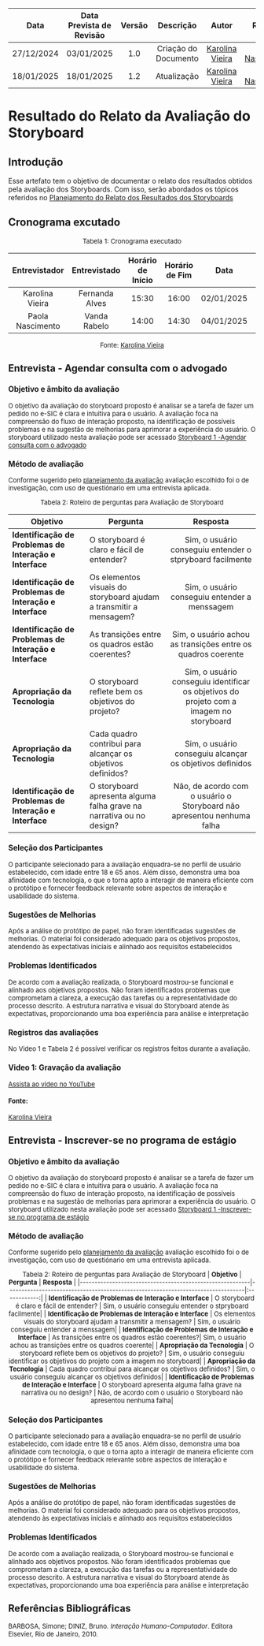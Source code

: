 |    **Data**    | **Data Prevista de Revisão** | **Versão** |        **Descrição**        |                 **Autor**                 |                **Revisor**                 |
|:--------------:|:---------------------------:|:----------:|:---------------------------:|:-----------------------------------------:|:------------------------------------------:|
|  27/12/2024    |        03/01/2025          |    1.0     |     Criação do Documento     | [Karolina Vieira](https://github.com/Karolina91) |  [Paola Nascimento](https://github.com/paolaalim) |
|18/01/2025| 18/01/2025| 1.2| Atualização|[Karolina Vieira](https://github.com/Karolina91) |  [Paola Nascimento](https://github.com/paolaalim) |

# Resultado do Relato da Avaliação do Storyboard

## Introdução

Esse artefato tem o objetivo de documentar o relato dos resultados obtidos pela avaliação dos Storyboards. Com isso, serão abordados os tópicos referidos no [Planejamento do Relato dos Resultados dos Storyboards](./Planejamento_relatodoStoryborad.md)

## Cronograma excutado

<font size="2"><p style="text-align: center">Tabela 1: Cronograma executado</p></font>

| Entrevistador | Entrevistado  | Horário de Início | Horário de Fim | Data  | Local/Plataforma |
| :-----------: | :-----------: | :---------------: | :------------: | :---: | :--------------: |
|   Karolina Vieira| Fernanda Alves| 15:30|  16:00 | 02/01/2025 | Residencia|
|   Paola Nascimento| Vanda Rabelo| 14:00|  14:30 | 04/01/2025 | Residencia|

<font size="2"><p style="text-align: center">Fonte: 
[Karolina Vieira](https://github.com/Karolina91)

</center>

## Entrevista - Agendar consulta com o advogado

### Objetivo e âmbito da avaliação

O objetivo da avaliação do storyboard proposto é analisar se a tarefa de fazer um pedido no e-SIC é clara e intuitiva para o usuário. A avaliação foca na compreensão do fluxo de interação proposto, na identificação de possíveis problemas e na sugestão de melhorias para aprimorar a experiência do usuário. O storyboard utilizado nesta avaliação pode ser acessado [ Storyboard 1 -Agendar consulta com o advogado](./storyboards.md)


### Método de avaliação

Conforme sugerido pelo [planejamento da avaliação](./planejamento_storyboard.md) avaliação escolhido foi o de investigação, com uso de questiónario em uma entrevista aplicada.

<font size="2"><p style="text-align: center">Tabela 2: Roteiro de perguntas para Avaliação de Storyboard

| **Objetivo**                                             | **Pergunta**                                                                    | **Resposta** |
|----------------------------------------------------------|---------------------------------------------------------------------------------|:------------:|
| **Identificação de Problemas de Interação e Interface**  | O storyboard é claro e fácil de entender?                                       | Sim, o usuário conseguiu entender o stpryboard facilmente|
| **Identificação de Problemas de Interação e Interface**  | Os elementos visuais do storyboard ajudam a transmitir a mensagem? | Sim, o usuário conseguiu entender a menssagem|
| **Identificação de Problemas de Interação e Interface**  | As transições entre os quadros estão coerentes?| Sim, o usuário achou as transições entre os quadros coerente|
| **Apropriação da Tecnologia**                            | O storyboard reflete bem os objetivos do projeto?                               | Sim, o usuário conseguiu identificar os objetivos do projeto com a imagem no storyboard|
| **Apropriação da Tecnologia**                            | Cada quadro contribui para alcançar os objetivos definidos?                     | Sim, o usuário conseguiu alcançar os objetivos definidos|
| **Identificação de Problemas de Interação e Interface**  | O storyboard apresenta alguma falha grave na narrativa ou no design?            | Não, de acordo com o usuário o Storyboard não apresentou nenhuma falha|


### Seleção dos Participantes

O participante selecionado para a avaliação enquadra-se no perfil de usuário estabelecido, com idade entre 18 e 65 anos. Além disso, demonstra uma boa afinidade com tecnologia, o que o torna apto a interagir de maneira eficiente com o protótipo e fornecer feedback relevante sobre aspectos de interação e usabilidade do sistema.

### Sugestões de Melhorias
Após a análise do protótipo de papel, não foram identificadas sugestões de melhorias. O material foi considerado adequado para os objetivos propostos, atendendo às expectativas iniciais e alinhado aos requisitos estabelecidos

### Problemas Identificados

De acordo com a avaliação realizada, o Storyboard mostrou-se funcional e alinhado aos objetivos propostos. Não foram identificados problemas que comprometam a clareza, a execução das tarefas ou a representatividade do processo descrito. A estrutura narrativa e visual do Storyboard atende às expectativas, proporcionando uma boa experiência para análise e interpretação

### Registros das avaliações

No Video 1 e Tabela 2 é possível verificar os registros feitos durante a avaliação.
### Video 1: Gravação da avaliação

[Assista ao vídeo no YouTube](https://www.youtube.com/watch?v=jGFW_YZJspA)

#### Fonte:
[Karolina Vieira](https://github.com/Karolina91)


## Entrevista -  Inscrever-se no programa de estágio
### Objetivo e âmbito da avaliação

O objetivo da avaliação do storyboard proposto é analisar se a tarefa de fazer um pedido no e-SIC é clara e intuitiva para o usuário. A avaliação foca na compreensão do fluxo de interação proposto, na identificação de possíveis problemas e na sugestão de melhorias para aprimorar a experiência do usuário. O storyboard utilizado nesta avaliação pode ser acessado [ Storyboard 1 -Inscrever-se no programa de estágio](./storyboards.md)


### Método de avaliação

Conforme sugerido pelo [planejamento da avaliação](./planejamento_storyboard.md) avaliação escolhido foi o de investigação, com uso de questiónario em uma entrevista aplicada.

<font size="2"><p style="text-align: center">Tabela 2: Roteiro de perguntas para Avaliação de Storyboard
| **Objetivo**                                             | **Pergunta**                                                                    | **Resposta** |
|----------------------------------------------------------|---------------------------------------------------------------------------------|:------------:|
| **Identificação de Problemas de Interação e Interface**  | O storyboard é claro e fácil de entender?                                       | Sim, o usuário conseguiu entender o stpryboard facilmente|
| **Identificação de Problemas de Interação e Interface**  | Os elementos visuais do storyboard ajudam a transmitir a mensagem? | Sim, o usuário conseguiu entender a menssagem|
| **Identificação de Problemas de Interação e Interface**  | As transições entre os quadros estão coerentes?| Sim, o usuário achou as transições entre os quadros coerente|
| **Apropriação da Tecnologia**                            | O storyboard reflete bem os objetivos do projeto?                               | Sim, o usuário conseguiu identificar os objetivos do projeto com a imagem no storyboard|
| **Apropriação da Tecnologia**                            | Cada quadro contribui para alcançar os objetivos definidos?                     | Sim, o usuário conseguiu alcançar os objetivos definidos|
| **Identificação de Problemas de Interação e Interface**  | O storyboard apresenta alguma falha grave na narrativa ou no design?            | Não, de acordo com o usuário o Storyboard não apresentou nenhuma falha|


### Seleção dos Participantes

O participante selecionado para a avaliação enquadra-se no perfil de usuário estabelecido, com idade entre 18 e 65 anos. Além disso, demonstra uma boa afinidade com tecnologia, o que o torna apto a interagir de maneira eficiente com o protótipo e fornecer feedback relevante sobre aspectos de interação e usabilidade do sistema.

### Sugestões de Melhorias
Após a análise do protótipo de papel, não foram identificadas sugestões de melhorias. O material foi considerado adequado para os objetivos propostos, atendendo às expectativas iniciais e alinhado aos requisitos estabelecidos

### Problemas Identificados

De acordo com a avaliação realizada, o Storyboard mostrou-se funcional e alinhado aos objetivos propostos. Não foram identificados problemas que comprometam a clareza, a execução das tarefas ou a representatividade do processo descrito. A estrutura narrativa e visual do Storyboard atende às expectativas, proporcionando uma boa experiência para análise e interpretação


## Referências Bibliográficas
BARBOSA, Simone; DINIZ, Bruno. *Interação Humano-Computador*. Editora Elsevier, Rio de Janeiro, 2010.
